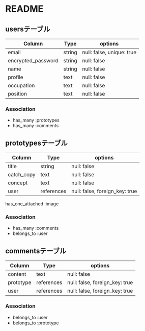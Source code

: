 # README

## usersテーブル
| Column             | Type   | options                   |
| ------------------ | ------ | ------------------------- |
| email              | string | null: false, unique: true |
| encrypted_password | string | null: false               |
| name               | string | null: false               |
| profile            | text   | null: false               |
| occupation         | text   | null: false               |
| position           | text   | null: false               |

### Association
- has_many :prototypes
- has_many :comments



## prototypesテーブル
| Column     | Type       | options                        |
| ---------- | ---------- | ------------------------------ |
| title      | string     | null: false                    |
| catch_copy | text       | null: false                    |
| concept    | text       | null: false                    |
| user       | references | null: false, foreign_key: true |

<!-- imageはActiveStorageでの実装のため、含まない-->
has_one_attached :image

### Association
- has_many :comments
- belongs_to :user



## commentsテーブル
| Column    | Type       | options                        |
| --------- | ---------- | ------------------------------ |
| content   | text       | null: false                    |
| prototype | references | null: false, foreign_key: true |
| user      | references | null: false, foreign_key: true |


### Association
- belongs_to :user
- belongs_to :prototype

